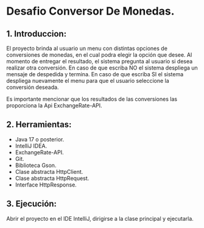 # Desafio Conversor De Monedas.

## 1. Introduccion:

El proyecto brinda al usuario un menu con distintas opciones de conversiones de monedas, en el
cual podra elegir la opción que desee. Al momento de entregar el resultado, el sistema pregunta
al usuario si desea realizar otra conversión. En caso de que escriba NO el sistema despliega un
mensaje de despedida y termina. En caso de que escriba SI el sistema despliega
nuevamente el menu para que el usuario seleccione la conversión deseada.

Es importante mencionar que los resultados de las conversiones las proporciona la Api 
ExchangeRate-API.

## 2. Herramientas:

* Java 17 o posterior.
* IntelliJ IDEA.
* ExchangeRate-API.
* Git.
* Biblioteca Gson.
* Clase abstracta HttpClient.
* Clase abstracta HttpRequest.
* Interface HttpResponse.

## 3. Ejecución:

Abrir el proyecto en el IDE IntelliJ, dirigirse a la clase principal y ejecutarla.

